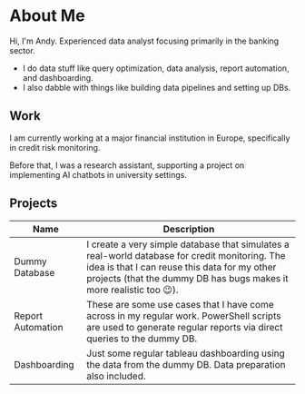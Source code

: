# About Me
Hi, I'm Andy. Experienced data analyst focusing primarily in the banking sector.
- I do data stuff like query optimization, data analysis, report automation, and dashboarding. 
- I also dabble with things like building data pipelines and setting up DBs.

## Work
I am currently working at a major financial institution in Europe, specifically in credit risk monitoring.

Before that, I was a research assistant, supporting a project on implementing AI chatbots in university settings.

## Projects
| Name  | Description |
| -------- | ------- |
| Dummy Database  | I create a very simple database that simulates a real-world database for credit monitoring. The idea is that I can reuse this data for my other projects (that the dummy DB has bugs makes it more realistic too 😉). |
| Report Automation | These are some use cases that I have come across in my regular work. PowerShell scripts are used to generate regular reports via direct queries to the dummy DB. |
| Dashboarding | Just some regular tableau dashboarding using the data from the dummy DB. Data preparation also included. |
















<!--
**andychi6/andychi6** is a ✨ _special_ ✨ repository because its `README.md` (this file) appears on your GitHub profile.

Here are some ideas to get you started:

- 🔭 I’m currently working on ...
- 🌱 I’m currently learning ...
- 👯 I’m looking to collaborate on ...
- 🤔 I’m looking for help with ...
- 💬 Ask me about ...
- 📫 How to reach me: ...
- 😄 Pronouns: ...
- ⚡ Fun fact: ...
-->

